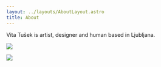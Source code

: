 ```yaml
---
layout: ../layouts/AboutLayout.astro
title: About
---
```

Vita Tušek is artist, designer and human based in Ljubljana.

![](blob:https://app.pagescms.org/74bb9387-7374-423e-aa0f-48188c1acfb7)

![](vita_tusek.github.io/IMG_0155.jpeg)